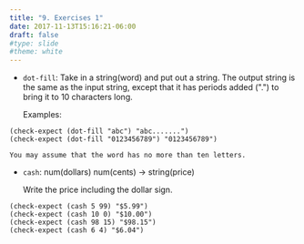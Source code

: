 ```yaml
---
title: "9. Exercises 1"
date: 2017-11-13T15:16:21-06:00
draft: false
#type: slide
#theme: white
---
```


* `dot-fill`: Take in a string(word) and put out a string. The output string is the same as the input string, except that it has periods added (".") to bring it to 10 characters long.

    Examples: 
```racket
(check-expect (dot-fill "abc") "abc.......")
(check-expect (dot-fill "0123456789") "0123456789")
```
    You may assume that the word has no more than ten letters.
    
* `cash`: num(dollars) num(cents) -> string(price)

    Write the price including the dollar sign.
```racket
(check-expect (cash 5 99) "$5.99")
(check-expect (cash 10 0) "$10.00")
(check-expect (cash 98 15) "$98.15")
(check-expect (cash 6 4) "$6.04")
```

